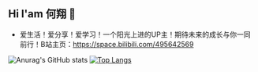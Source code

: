 ## Hi I'am 何翔 👋

- 爱生活！爱分享！爱学习！一个阳光上进的UP主！期待未来的成长与你一同前行！B站主页：https://space.bilibili.com/495642569

<!--
**He-Xiang-best/He-Xiang-best** is a ✨ _special_ ✨ repository because its `README.md` (this file) appears on your GitHub profile.

Here are some ideas to get you started:

- 🔭 I’m currently working on ...
- 🌱 I’m currently learning ...
- 👯 I’m looking to collaborate on ...
- 🤔 I’m looking for help with ...
- 💬 Ask me about ...
- 📫 How to reach me: ...
- 😄 Pronouns: ...
- ⚡ Fun fact: ...
-->

![Anurag's GitHub stats](https://github-readme-stats.vercel.app/api?username=He-Xiang-best&show_icons=true&theme=highcontrast) 
[![Top Langs](https://github-readme-stats.vercel.app/api/top-langs/?username=He-Xiang-best&langs_count=8)](https://github.com/anuraghazra/github-readme-stats)



